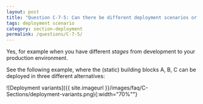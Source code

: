 ```yaml
---
layout: post
title: "Question C-7-5: Can there be different deployment scenarios or variants?"
tags: deployment scenario
category: section-deployment
permalink: /questions/C-7-5/
---
```



Yes, for example when you have different _stages_ from development to your production environment.

See the following example, where the (static) building blocks A, B, C can be deployed in three different alternatives:


![Deployment variants]({{ site.imageurl }}/images/faq/C-Sections/deployment-variants.png){:width="70%""}
